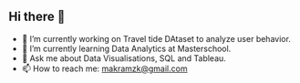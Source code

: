 ## Hi there 👋

- 🔭 I’m currently working on Travel tide DAtaset to analyze user behavior.
- 🌱 I’m currently learning Data Analytics at Masterschool.
- 💬 Ask me about Data Visualisations, SQL and Tableau.
- 📫 How to reach me: makramzk@gmail.com




